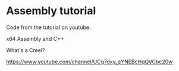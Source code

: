 # Assembly tutorial

Code from the tutorial on youtube: 

x64 Assembly and C++

What's a Creel?

https://www.youtube.com/channel/UCq7dxy_qYNEBcHqQVCbc20w
